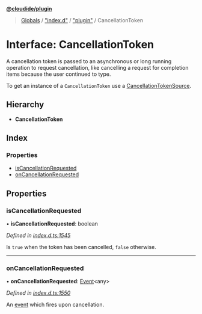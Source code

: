 **[@cloudide/plugin](../README.md)**

> [Globals](../README.md) / ["index.d"](../modules/_index_d_.md) / ["plugin"](../modules/_index_d_._plugin_.md) / CancellationToken

# Interface: CancellationToken

A cancellation token is passed to an asynchronous or long running
operation to request cancellation, like cancelling a request
for completion items because the user continued to type.

To get an instance of a `CancellationToken` use a
[CancellationTokenSource](#CancellationTokenSource).

## Hierarchy

* **CancellationToken**

## Index

### Properties

* [isCancellationRequested](_index_d_._plugin_.cancellationtoken.md#iscancellationrequested)
* [onCancellationRequested](_index_d_._plugin_.cancellationtoken.md#oncancellationrequested)

## Properties

### isCancellationRequested

•  **isCancellationRequested**: boolean

*Defined in [index.d.ts:1545](https://github.com/shuyaqian/cloudide-plugin-api/blob/6d83fa1/index.d.ts#L1545)*

Is `true` when the token has been cancelled, `false` otherwise.

___

### onCancellationRequested

•  **onCancellationRequested**: [Event](_index_d_._plugin_.event.md)\<any>

*Defined in [index.d.ts:1550](https://github.com/shuyaqian/cloudide-plugin-api/blob/6d83fa1/index.d.ts#L1550)*

An [event](#Event) which fires upon cancellation.
